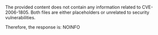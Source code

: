 The provided content does not contain any information related to CVE-2006-1805. Both files are either placeholders or unrelated to security vulnerabilities.

Therefore, the response is: NOINFO